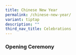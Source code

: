 ```yaml
---
title: Chinese New Year
permalink: /chinese-new-year/
variant: tiptap
description: ""
third_nav_title: Celebrations
---
```

<h3>Opening Ceremony</h3>
<p></p>